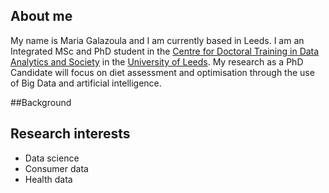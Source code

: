 ## About me

My name is Maria Galazoula and I am currently based in Leeds. I am an Integrated MSc and PhD student in the [Centre for Doctoral Training in Data Analytics and Society](https://datacdt.org/)  in the [University of Leeds](https://www.leeds.ac.uk/). My research as a PhD Candidate will focus on diet assessment and optimisation through the use of Big Data and artificial intelligence. 

##Background




## Research interests

- Data science
- Consumer data
- Health data

